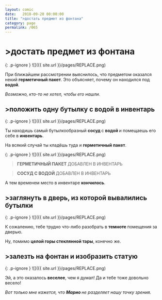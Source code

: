 ```yaml
---
layout: comic
date:   2018-09-28 00:00:00 
title: ">достать предмет из фонтана"
category: page
permalink: /065
---
```

# >достать предмет из фонтана

{: .p-ignore }
![]({{ site.url }}/pages/REPLACE.png)

При ближайшем рассмотрении выяснилось, что предметом оказался некий <strong>герметичный пакет</strong>. Это объясняет, почему он находился под <strong>водой</strong>.

<em>Возможно, кто-то не хотел, чтобы его нашли.</em>

## >положить одну бутылку с водой в инвентарь

{: .p-ignore }
![]({{ site.url }}/pages/REPLACE.png)

Ты находишь самый бутылкообразный <strong>сосуд </strong>с <strong>водой </strong>и помещаешь его себе в <strong>инвентарь</strong>.

На всякий случай ты кладёшь туда и <strong>герметичный пакет</strong>.

{: .p-ignore }
![]({{ site.url }}/pages/REPLACE.png)

<blockquote><strong>ГЕРМЕТИЧНЫЙ ПАКЕТ </strong>ДОБАВЛЕН В ИНВЕНТАРЬ</blockquote>

<blockquote><strong>СОСУД С ВОДОЙ </strong>ДОБАВЛЕН В ИНВЕНТАРЬ</blockquote>

А тем временем место в инвентаре <strong>кончилось</strong>.

## >заглянуть в дверь, из которой вывалились бутылки

{: .p-ignore }
![]({{ site.url }}/pages/REPLACE.png)

К сожалению, тебе трудно что-либо разобрать в <strong>темноте </strong>помещения за дверью.

Ну, помимо <strong>целой горы стеклянной тары</strong>, конечно же.

## >залезть на фонтан и изобразить статую

{: .p-ignore }
![]({{ site.url }}/pages/REPLACE.png)

Эй, а это оказалось <strong>веселее</strong>, чем я думал! Да и тебе тоже довольно весело!

<em>Вот только мне кажется, что <strong>Марио </strong>не разделяет нашу точку зрения.</em>
